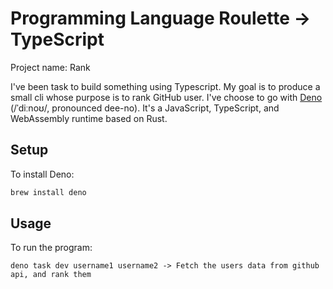 # Programming Language Roulette -> TypeScript

Project name: Rank

I've been task to build something using Typescript. My goal is to produce a small cli whose purpose is to rank GitHub user.
I've choose to go with [Deno](https://deno.com/) (/ˈdiːnoʊ/, pronounced dee-no).
It's a JavaScript, TypeScript, and WebAssembly runtime based on Rust.

## Setup

To install Deno:

```sh
brew install deno
```

## Usage

To run the program:

```
deno task dev username1 username2 -> Fetch the users data from github api, and rank them
```
